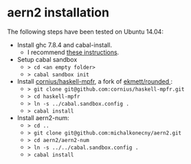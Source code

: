 # aern2 installation

The following steps have been tested on Ubuntu 14.04:

* Install ghc 7.8.4 and cabal-install.
  * I recommend [these instructions](https://github.com/bitemyapp/learnhaskell/blob/master/install.md).
* Setup cabal sandbox
  * `> cd <an empty folder>`
  * `> cabal sandbox init`
* Install [cornius/haskell-mpfr](https://github.com/comius/haskell-mpfr), a fork of [ekmett/rounded
](https://github.com/ekmett/rounded):
  * `> git clone git@github.com:cornius/haskell-mpfr.git`
  * `> cd haskell-mpfr`
  * `> ln -s ../cabal.sandbox.config .`
  * `> cabal install`
* Install aern2-num:
  * `> cd ..`
  * `> git clone git@github.com:michalkonecny/aern2.git`
  * `> cd aern2/aern2-num`
  * `> ln -s ../../cabal.sandbox.config .`
  * `> cabal install`
